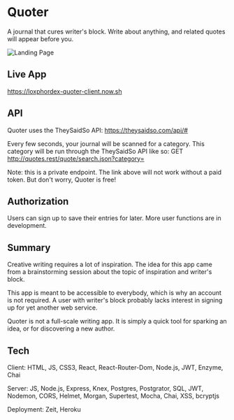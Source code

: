 Quoter
======

A journal that cures writer's block.
Write about anything, and related quotes
will appear before you.

![Landing Page](https://i.imgur.com/7Bq8xl5.png)

Live App
--------
https://loxphordex-quoter-client.now.sh

API
---

Quoter uses the TheySaidSo API:
https://theysaidso.com/api/#

Every few seconds, your journal will be scanned
for a category. This category will be run through
the TheySaidSo API like so:
GET http://quotes.rest/quote/search.json?category=<category>

Note: this is a private endpoint. The link above will
not work without a paid token. But don't worry, Quoter
is free!

Authorization
-------------

Users can sign up to save their entries for later.
More user functions are in development.

Summary
-------

Creative writing requires a lot of inspiration. The idea
for this app came from a brainstorming session about the topic of 
inspiration and writer's block. 

This app is meant to be accessible to everybody, which is
why an account is not required. A user with writer's block
probably lacks interest in signing up for yet another web
service.

Quoter is not a full-scale writing app. It is simply
a quick tool for sparking an idea, or for discovering
a new author.

Tech
----

Client: HTML, JS, CSS3, React, React-Router-Dom, 
Node.js, JWT, Enzyme, Chai

Server: JS, Node.js, Express, Knex, Postgres, Postgrator, SQL, JWT, Nodemon, CORS, Helmet, Morgan, Supertest, Mocha, Chai, XSS, bcryptjs

Deployment: Zeit, Heroku